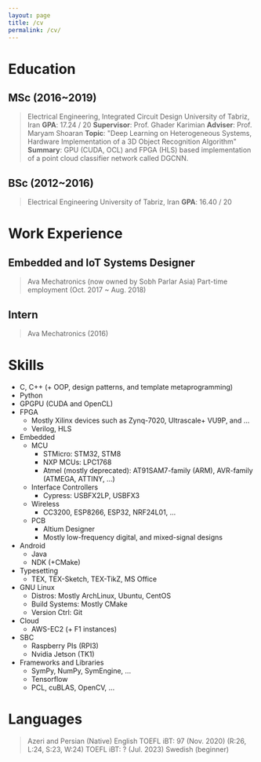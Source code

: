 ```yaml
---
layout: page
title: /cv
permalink: /cv/
---
```


# Education
## MSc (2016~2019)
> Electrical Engineering, Integrated Circuit Design
> University of Tabriz, Iran
> **GPA**: 17.24 / 20
> **Supervisor**: Prof. Ghader Karimian
> **Adviser**: Prof. Maryam Shoaran
> **Topic**: "Deep Learning on Heterogeneous Systems, Hardware Implementation of a 3D Object Recognition Algorithm"
> **Summary**: GPU (CUDA, OCL) and FPGA (HLS) based implementation of a point cloud classifier network called DGCNN.

## BSc (2012~2016)
> Electrical Engineering
> University of Tabriz, Iran
> **GPA**: 16.40 / 20

# Work Experience
## Embedded and IoT Systems Designer
> Ava Mechatronics (now owned by Sobh Parlar Asia)
> Part-time employment (Oct. 2017 ~ Aug. 2018)
## Intern
> Ava Mechatronics (2016)

# Skills
* C, C++ (+ OOP, design patterns, and template metaprogramming)
* Python
* GPGPU (CUDA and OpenCL)
* FPGA
  * Mostly Xilinx devices such as Zynq-7020, Ultrascale+ VU9P, and ...
  * Verilog, HLS
* Embedded
  * MCU 
    * STMicro: STM32, STM8 
    * NXP MCUs: LPC1768
    * Atmel (mostly deprecated): AT91SAM7-family (ARM), AVR-family (ATMEGA, ATTINY, ...)
  * Interface Controllers
    * Cypress: USBFX2LP, USBFX3
  * Wireless
    * CC3200, ESP8266, ESP32, NRF24L01, ...
  * PCB
    * Altium Designer
    * Mostly low-frequency digital, and mixed-signal designs
* Android
  * Java
  * NDK (+CMake)
* Typesetting
  * TEX, TEX-Sketch, TEX-TikZ, MS Office
* GNU Linux
  * Distros: Mostly ArchLinux, Ubuntu, CentOS
  * Build Systems: Mostly CMake
  * Version Ctrl: Git
* Cloud
  * AWS-EC2 (+ F1 instances)
* SBC
  * Raspberry PIs (RPI3)
  * Nvidia Jetson (TK1)
* Frameworks and Libraries
  * SymPy, NumPy, SymEngine, ...
  * Tensorflow
  * PCL, cuBLAS, OpenCV, ...
# Languages
> Azeri and Persian (Native)
> English
  > TOEFL iBT: 97 (Nov. 2020) (R:26, L:24, S:23, W:24)
  > TOEFL iBT: ? (Jul. 2023)
> Swedish (beginner)
